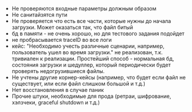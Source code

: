 * Не проверяются входные параметры должным образом
* Не санитайзятся пути
* Не проверяется что есть все части, которые нужны до начала загрузки. Может оказаться так, что файл битый
* бд в памяти - не очень хорошо, но для тестового задания подойдет
* не пробрасывается traceID во все логи
* кейс: "Необходимо учесть различные сценарии, например, пользователь ушел во
  время загрузки." не реализован, т.к. тривиален к реализации.
  Простейший способ - нормальная бд, состояния загрузки и шедуллер, который периодически будет проверять недогрузившиеся файлы.
* Не учтены другие корнер-кейсы (например, что будет если файл не существует, или если файл слишком большой и т.д.)
* Нет восстановления в случае паник
* Прочие штуки, необходимые для прода (ретраи, шифрование, хэлзчеки, graceful shutdown и т.д.)